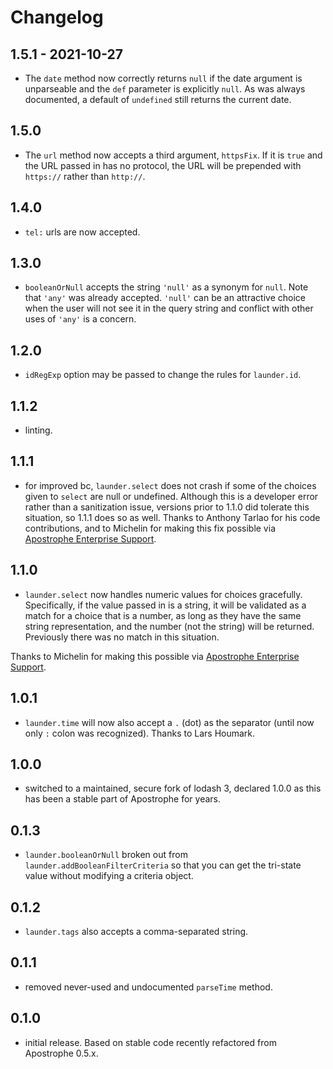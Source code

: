 # Changelog

## 1.5.1 - 2021-10-27

* The `date` method now correctly returns `null` if the date argument is unparseable and the `def` parameter is explicitly `null`. As was always documented, a default of `undefined` still returns the current date.

## 1.5.0

* The `url` method now accepts a third argument, `httpsFix`. If it is `true` and the URL passed in has no protocol, the URL will be prepended with `https://` rather than `http://`.

## 1.4.0

* `tel:` urls are now accepted.

## 1.3.0

* `booleanOrNull` accepts the string `'null'` as a synonym for `null`. Note that `'any'` was already accepted. `'null'` can be an attractive choice when the user will not see it in the query string and conflict with other uses of `'any'` is a concern.

## 1.2.0

* `idRegExp` option may be passed to change the rules for `launder.id`.

## 1.1.2

* linting.

## 1.1.1

* for improved bc, `launder.select` does not crash if some of the choices given to `select` are null or undefined. Although this is a developer error rather than a sanitization issue, versions prior to 1.1.0 did tolerate this situation, so 1.1.1 does so as well. Thanks to Anthony Tarlao for his code contributions, and to Michelin for making this fix possible via [Apostrophe Enterprise Support](https://apostrophecms.com/support/enterprise-support).

## 1.1.0

* `launder.select` now handles numeric values for choices gracefully. Specifically, if the value passed in is a string, it will be validated as a match for a choice that is a number, as long as they have the same string representation, and the number (not the string) will be returned. Previously there was no match in this situation.

Thanks to Michelin for making this possible via [Apostrophe Enterprise Support](https://apostrophecms.com/support/enterprise-support).

## 1.0.1

* `launder.time` will now also accept a `.` (dot) as the separator (until now only `:` colon was recognized). Thanks to Lars Houmark.

## 1.0.0

* switched to a maintained, secure fork of lodash 3, declared 1.0.0 as this has been a stable part of Apostrophe for years.

## 0.1.3

* `launder.booleanOrNull` broken out from `launder.addBooleanFilterCriteria` so that you can get the tri-state value without modifying a criteria object.

## 0.1.2

* `launder.tags` also accepts a comma-separated string.

## 0.1.1

* removed never-used and undocumented `parseTime` method.

## 0.1.0

* initial release. Based on stable code recently refactored from Apostrophe 0.5.x.
